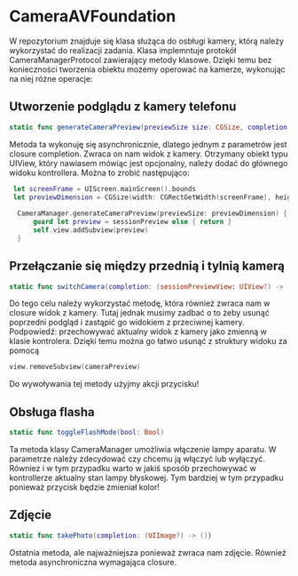 # CameraAVFoundation
W repozytorium znajduje się klasa służąca do osbługi kamery, którą należy wykorzystać do realizacji zadania. Klasa implemntuje protokół CameraManagerProtocol zawierający metody klasowe. Dzięki temu bez konieczności tworzenia obiektu możemy operować na kamerze, wykonując na niej różne operacje:
## Utworzenie podglądu z kamery telefonu
```swift
static func generateCameraPreview(previewSize size: CGSize, completion: (sessionPreviewView: UIView?) -> ())
```
Metoda ta wykonuję się asynchronicznie, dlatego jednym z parametrów jest closure completion. Zwraca on nam widok z kamery.  Otrzymany obiekt typu UIView, który nawiasem mówiąc jest opcjonalny, należy dodać do głównego widoku kontrollera. Można to zrobić następująco:

```swift
 let screenFrame = UIScreen.mainScreen().bounds
 let previewDimension = CGSize(width: CGRectGetWidth(screenFrame), height: CGRectGetHeight(screenFrame))
        
  CameraManager.generateCameraPreview(previewSize: previewDimension) { [unowned self] sessionPreview in
      guard let preview = sessionPreview else { return }
      self.view.addSubview(preview)
  }
```

## Przełączanie się między przednią i tylnią kamerą
```swift
static func switchCamera(completion: (sessionPreviewView: UIView?) -> ())
```
Do tego celu należy wykorzystać metodę, która również zwraca nam w closure widok z kamery. Tutaj jednak musimy zadbać o to żeby usunąć poprzedni podgląd i zastąpić go widokiem z przeciwnej kamery. Podpowiedź: przechowywać aktualny widok z kamery jako zmienną w klasie kontrolera. Dzięki temu można go łatwo usunąć z struktury widoku za pomocą
```swift
view.removeSubview(cameraPreview)
```
Do wywoływania tej metody użyjmy akcji przycisku!
## Obsługa flasha
```swift
static func toggleFlashMode(bool: Bool)
```
Ta metoda klasy CameraManager umożliwia włączenie lampy aparatu. W parametrze należy zdecydować czy chcemu ją włączyć lub wyłączyć. Równiez i w tym przypadku warto w jakiś sposób przechowywać w kontrollerze aktualny stan lampy błyskowej. Tym bardziej w tym przypadku ponieważ przycisk będzie zmieniał kolor!
## Zdjęcie
```swift
static func takePhoto(completion: (UIImage?) -> ())
```
Ostatnia metoda, ale najważniejsza ponieważ zwraca nam zdjęcie. Również metoda asynchroniczna wymagająca closure. 

